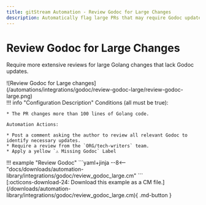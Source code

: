 ```yaml
---
title: gitStream Automation - Review Godoc for Large Changes
description: Automatically flag large PRs that may require Godoc updates.
---
```

# Review Godoc for Large Changes
<!-- --8<-- [start:example]-->

Require more extensive reviews for large Golang changes that lack Godoc updates.


<div class="automationImage" markdown="1">
![Review Godoc for Large changes](/automations/integrations/godoc/review-godoc-large/review-godoc-large.png)
</div>
<div class="automationDescription" markdown="1">
!!! info "Configuration Description"
    Conditions (all must be true):

    * The PR changes more than 100 lines of Golang code.

    Automation Actions:

    * Post a comment asking the author to review all relevant Godoc to identify necessary updates.
    * Require a review from the `ORG/tech-writers` team.
    * Apply a yellow `⚠️ Missing Godoc` Label


</div>
<div class="automationExample" markdown="1">
!!! example "Review Godoc"
    ```yaml+jinja
    --8<-- "docs/downloads/automation-library/integrations/godoc/review_godoc_large.cm"
    ```
    <div class="result" markdown>
      <span>
      [:octicons-download-24: Download this example as a CM file.](/downloads/automation-library/integrations/godoc/review_godoc_large.cm){ .md-button }
      </span>
    </div>
</div>
<!-- --8<-- [end:example]-->
